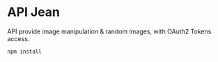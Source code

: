# API Jean

API provide image manipulation &amp; random images, with OAuth2 Tokens access.

`npm install`
